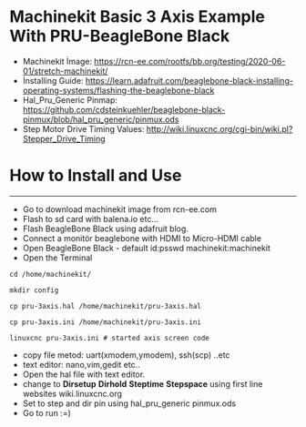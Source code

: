 # Machinekit Basic 3 Axis Example With PRU-BeagleBone Black
- Machinekit İmage: https://rcn-ee.com/rootfs/bb.org/testing/2020-06-01/stretch-machinekit/
- İnstalling Guide: https://learn.adafruit.com/beaglebone-black-installing-operating-systems/flashing-the-beaglebone-black
- Hal_Pru_Generic Pinmap: https://github.com/cdsteinkuehler/beaglebone-black-pinmux/blob/hal_pru_generic/pinmux.ods
- Step Motor Drive Timing Values: http://wiki.linuxcnc.org/cgi-bin/wiki.pl?Stepper_Drive_Timing
# How to Install and Use
-----------------------------
- Go to download machinekit image from rcn-ee.com
- Flash to sd card with balena.io etc...
- Flash BeagleBone Black using adafruit blog.
- Connect a monitör beaglebone with HDMI to Micro-HDMI cable
- Open BeagleBone Black - default id:psswd machinekit:machinekit
- Open the Terminal




``` 
cd /home/machinekit/ 

mkdir config   

cp pru-3axis.hal /home/machinekit/pru-3axis.hal 

cp pru-3axis.ini /home/machinekit/pru-3axis.ini 

linuxcnc pru-3axis.ini # started axis screen code 
``` 


- copy file metod: uart(xmodem,ymodem), ssh(scp) ..etc
- text editor: nano,vim,gedit etc..
- Open the hal file with text editor.
- change to **Dirsetup** **Dirhold** **Steptime** **Stepspace** using first line websites wiki.linuxcnc.org
- Set to step and dir pin using hal_pru_generic pinmux.ods
- Go to run :=)
